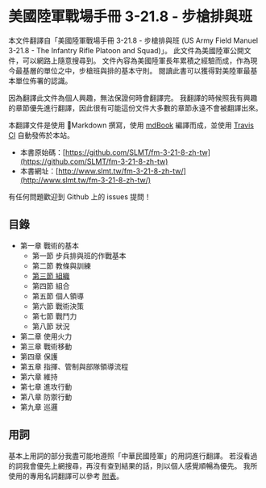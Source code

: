 # 美國陸軍戰場手冊 3-21.8 - 步槍排與班

本文件翻譯自「美國陸軍戰場手冊 3-21.8 - 步槍排與班 (US Army Field Manuel 3-21.8 - The Infantry Rifle Platoon and Squad)」。 此文件為美國陸軍公開文件，可以網路上隨意搜尋到。 文件內容為美國陸軍長年累積之經驗而成，作為現今最基層的單位之中，步槍班與排的基本守則。 閱讀此書可以獲得對美陸軍最基本單位佈署的認識。

因為翻譯此文件為個人興趣，無法保證何時會翻譯完。 我翻譯的時候照我有興趣的章節優先進行翻譯，因此很有可能這份文件大多數的章節永遠不會被翻譯出來。

本翻譯文件是使用 Markdown 撰寫，使用 [mdBook](https://github.com/rust-lang-nursery/mdBook) 編譯而成，並使用 [Travis CI](https://travis-ci.org/) 自動發佈於本站。

- 本書原始碼：[https://github.com/SLMT/fm-3-21-8-zh-tw](https://github.com/SLMT/fm-3-21-8-zh-tw)
- 本書網址：[http://www.slmt.tw/fm-3-21-8-zh-tw/](http://www.slmt.tw/fm-3-21-8-zh-tw/)

有任何問題歡迎到 Github 上的 issues 提問！

## 目錄

- 第一章 戰術的基本
    - 第一節 步兵排與班的作戰基本
    - 第二節 教條與訓練
    - [第三節 組織](chapter-1/section-3-organization.md)
    - 第四節 組合
    - 第五節 個人領導
    - 第六節 戰術決策
    - 第七節 戰鬥力
    - 第八節 狀況
- 第二章 使用火力
- 第三章 戰術移動
- 第四章 保護
- 第五章 指揮、管制與部隊領導流程
- 第六章 維持
- 第七章 進攻行動
- 第八章 防禦行動
- 第九章 巡邏

## 用詞

基本上用詞的部分我盡可能地遵照「中華民國陸軍」的用詞進行翻譯。 若沒看過的詞我會優先上網搜尋，再沒有查到結果的話，則以個人感覺順暢為優先。 我所使用的專用名詞翻譯可以參考 [附表](terms.md)。
